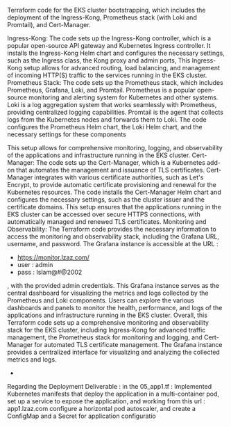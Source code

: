 Terraform code for the EKS cluster bootstrapping, which includes the deployment of the Ingress-Kong, Prometheus stack (with Loki and Promtail), and Cert-Manager.

Ingress-Kong:
The code sets up the Ingress-Kong controller, which is a popular open-source API gateway and Kubernetes Ingress controller.
It installs the Ingress-Kong Helm chart and configures the necessary settings, such as the Ingress class, the Kong proxy and admin ports,
This Ingress-Kong setup allows for advanced routing, load balancing, and management of incoming HTTP(S) traffic to the services running in the EKS cluster.
Prometheus Stack:
The code sets up the Prometheus stack, which includes Prometheus, Grafana, Loki, and Promtail.
Prometheus is a popular open-source monitoring and alerting system for Kubernetes and other systems.
Loki is a log aggregation system that works seamlessly with Prometheus, providing centralized logging capabilities.
Promtail is the agent that collects logs from the Kubernetes nodes and forwards them to Loki.
The code configures the Prometheus Helm chart, the Loki Helm chart, and the necessary settings for these components  

This setup allows for comprehensive monitoring, logging, and observability of the applications and infrastructure running in the EKS cluster.
Cert-Manager:
The code sets up the Cert-Manager, which is a Kubernetes add-on that automates the management and issuance of TLS certificates.
Cert-Manager integrates with various certificate authorities, such as Let's Encrypt, to provide automatic certificate provisioning and renewal for the Kubernetes resources.
The code installs the Cert-Manager Helm chart and configures the necessary settings, such as the cluster issuer and the certificate domains.
This setup ensures that the applications running in the EKS cluster can be accessed over secure HTTPS connections, with automatically managed and renewed TLS certificates.
Monitoring and Observability:
The Terraform code provides the necessary information to access the monitoring and observability stack, including the Grafana URL, username, and password.
The Grafana instance is accessible at the URL :

- https://monitor.lzaz.com/
- user : admin 
- pass :  Islam@#@2002

, with the provided admin credentials.
This Grafana instance serves as the central dashboard for visualizing the metrics and logs collected by the Prometheus and Loki components.
Users can explore the various dashboards and panels to monitor the health, performance, and logs of the applications and infrastructure running in the EKS cluster.
Overall, this Terraform code sets up a comprehensive monitoring and observability stack for the EKS cluster, including Ingress-Kong for advanced traffic management, the Prometheus stack for monitoring and logging, and Cert-Manager for automated TLS certificate management. The Grafana instance provides a centralized interface for visualizing and analyzing the collected metrics and logs.

- 
Regarding the Deployment Deliverable : in the 05_app1.tf :
Implemented Kubernetes manifests that deploy the application in a multi-container pod, set up a service to expose the application, 
and working from this url : app1.lzaz.com
configure a horizontal pod autoscaler, and create a ConfigMap and a Secret for application configuratio
